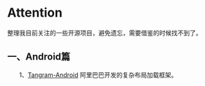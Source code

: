 # Attention
整理我目前关注的一些开源项目，避免遗忘，需要借鉴的时候找不到了。
## 一、Android篇
&#160; &#160; &#160; &#160;1、<a href="https://github.com/alibaba/Tangram-Android" target="_blank">Tangram-Android</a>  阿里巴巴开发的复杂布局加载框架。<br/>
